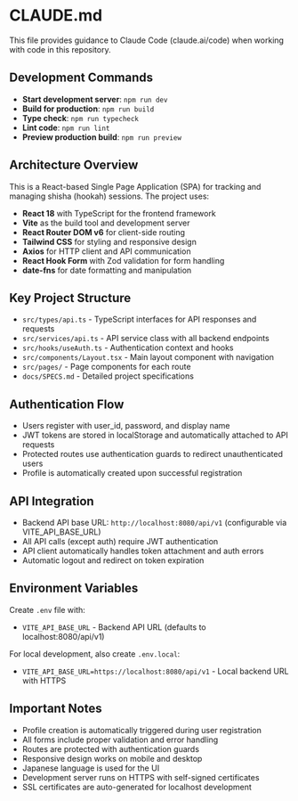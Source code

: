 # CLAUDE.md

This file provides guidance to Claude Code (claude.ai/code) when working with code in this repository.

## Development Commands

- **Start development server**: `npm run dev`
- **Build for production**: `npm run build`
- **Type check**: `npm run typecheck`
- **Lint code**: `npm run lint`
- **Preview production build**: `npm run preview`

## Architecture Overview

This is a React-based Single Page Application (SPA) for tracking and managing shisha (hookah) sessions. The project uses:

- **React 18** with TypeScript for the frontend framework
- **Vite** as the build tool and development server
- **React Router DOM v6** for client-side routing
- **Tailwind CSS** for styling and responsive design
- **Axios** for HTTP client and API communication
- **React Hook Form** with Zod validation for form handling
- **date-fns** for date formatting and manipulation

## Key Project Structure

- `src/types/api.ts` - TypeScript interfaces for API responses and requests
- `src/services/api.ts` - API service class with all backend endpoints
- `src/hooks/useAuth.ts` - Authentication context and hooks
- `src/components/Layout.tsx` - Main layout component with navigation
- `src/pages/` - Page components for each route
- `docs/SPECS.md` - Detailed project specifications

## Authentication Flow

- Users register with user_id, password, and display name
- JWT tokens are stored in localStorage and automatically attached to API requests
- Protected routes use authentication guards to redirect unauthenticated users
- Profile is automatically created upon successful registration

## API Integration

- Backend API base URL: `http://localhost:8080/api/v1` (configurable via VITE_API_BASE_URL)
- All API calls (except auth) require JWT authentication
- API client automatically handles token attachment and auth errors
- Automatic logout and redirect on token expiration

## Environment Variables

Create `.env` file with:
- `VITE_API_BASE_URL` - Backend API URL (defaults to localhost:8080/api/v1)

For local development, also create `.env.local`:
- `VITE_API_BASE_URL=https://localhost:8080/api/v1` - Local backend URL with HTTPS

## Important Notes

- Profile creation is automatically triggered during user registration
- All forms include proper validation and error handling
- Routes are protected with authentication guards
- Responsive design works on mobile and desktop
- Japanese language is used for the UI
- Development server runs on HTTPS with self-signed certificates
- SSL certificates are auto-generated for localhost development